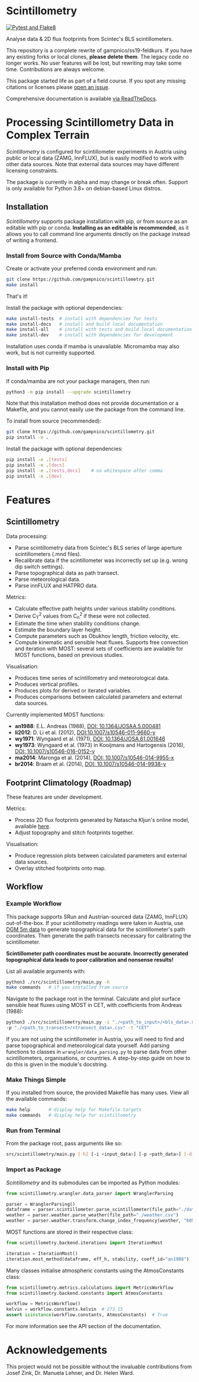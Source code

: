 <!-- Copyright 2023 Scintillometry Contributors.

Licensed under the Apache License, Version 2.0 (the "License");
you may not use this file except in compliance with the License.
You may obtain a copy of the License at

    https://www.apache.org/licenses/LICENSE-2.0

Unless required by applicable law or agreed to in writing, software
distributed under the License is distributed on an "AS IS" BASIS,
WITHOUT WARRANTIES OR CONDITIONS OF ANY KIND, either express or implied.
See the License for the specific language governing permissions and
limitations under the License. -->

# Scintillometry

[![Pytest and Flake8](https://github.com/gampnico/scintillometry/actions/workflows/python-app.yml/badge.svg?branch=main)](https://github.com/gampnico/scintillometry/actions/workflows/python-app.yml)

Analyse data & 2D flux footprints from Scintec's BLS scintillometers.

This repository is a complete rewrite of gampnico/ss19-feldkurs. If you have any existing forks or local clones, **please delete them**. The legacy code no longer works. No user features will be lost, but rewriting may take some time. Contributions are always welcome.

This package started life as part of a field course. If you spot any missing citations or licenses please [open an issue](https://github.com/gampnico/scintillometry/issues).

Comprehensive documentation is available [via ReadTheDocs](https://scintillometry.readthedocs.io/en/latest/).

# Processing Scintillometry Data in Complex Terrain

*Scintillometry* is configured for scintillometer experiments in Austria using public or local data (ZAMG, InnFLUX), but is easily modified to work with other data sources. Note that external data sources may have different licensing constraints.

The package is currently in alpha and may change or break often. Support is only available for Python 3.8+ on debian-based Linux distros.

## Installation

*Scintillometry* supports package installation with pip, or from source as an editable with pip or conda. **Installing as an editable is recommended**, as it allows you to call command line arguments directly on the package instead of writing a frontend.

### Install from Source with Conda/Mamba

Create or activate your preferred conda environment and run:

```bash
git clone https://github.com/gampnico/scintillometry.git
make install
```

That's it!

Install the package with optional dependencies:

```bash
make install-tests  # install with dependencies for tests
make install-docs   # install and build local documentation
make install-all    # install with tests and build local documentation
make install-dev    # install with dependencies for development
```

Installation uses conda if mamba is unavailable. Micromamba may also work, but is not currently supported.

### Install with Pip

If conda/mamba are not your package managers, then run:

```bash
python3 -m pip install --upgrade scintillometry
```

Note that this installation method does not provide documentation or a Makefile, and you cannot easily use the package from the command line.

To install from source (recommended):

```bash
git clone https://github.com/gampnico/scintillometry.git
pip install -e .
```

Install the package with optional dependencies:

```bash
pip install -e .[tests]
pip install -e .[docs]
pip install -e .[tests,docs]    # no whitespace after comma
pip install -e .[dev]
```

# Features

## Scintillometry

Data processing:
- Parse scintillometry data from Scintec's BLS series of large aperture scintillometers (.mnd files).
- Recalibrate data if the scintillometer was incorrectly set up (e.g. wrong dip switch settings).
- Parse topographical data as path transect.
- Parse meteorological data.
- Parse innFLUX and HATPRO data.

Metrics:
- Calculate effective path heights under various stability conditions.
- Derive C<sub>T</sub><sup>2</sup> values from C<sub>n</sub><sup>2</sup> if these were not collected.
- Estimate the time when stability conditions change.
- Estimate the boundary layer height.
- Compute parameters such as Obukhov length, friction velocity, etc.
- Compute kinematic and sensible heat fluxes. Supports free convection and iteration with MOST: several sets of coefficients are available for MOST functions, based on previous studies.

Visualisation:
- Produces time series of scintillometry and meteorological data.
- Produces vertical profiles.
- Produces plots for derived or iterated variables.
- Produces comparisons between calculated parameters and external data sources.

Currently implemented MOST functions:
- **an1988**: E.L. Andreas (1988), [DOI: 10.1364/JOSAA.5.000481](https://opg.optica.org/josaa/abstract.cfm?uri=josaa-5-4-481)
- **li2012**: D. Li et al. (2012), [DOI:10.1007/s10546-011-9660-y](https://link.springer.com/article/10.1007/s10546-011-9660-y)
- **wy1971**: Wyngaard et al. (1971), [DOI: 10.1364/JOSA.61.001646](https://opg.optica.org/josa/abstract.cfm?uri=josa-61-12-1646)
- **wy1973**: Wyngaard et al. (1973) in Kooijmans and  Hartogensis (2016), [DOI: 10.1007/s10546-016-0152-y](https://link.springer.com/article/10.1007/s10546-016-0152-y)
- **ma2014**: Maronga et al. (2014), [DOI: 10.1007/s10546-014-9955-x](https://link.springer.com/article/10.1007/s10546-014-9955-x)
- **br2014**: Braam et al. (2014), [DOI: 10.1007/s10546-014-9938-y](https://link.springer.com/article/10.1007/s10546-014-9938-y)

## Footprint Climatology (Roadmap)

These features are under development.

Metrics:
- Process 2D flux footprints generated by Natascha Kljun's online model, available [here](http://footprint.kljun.net/).
- Adjust topography and stitch footprints together.

Visualisation:
- Produce regression plots between calculated parameters and external data sources.
- Overlay stitched footprints onto map.

## Workflow

### Example Workflow

This package supports SRun and Austrian-sourced data (ZAMG, InnFLUX) out-of-the-box. If your scintillometry readings were taken in Austria, use [DGM 5m data](https://www.data.gv.at/katalog/dataset/digitales-gelandemodell-des-landes-salzburg-5m) to generate topographical data for the scintillometer's path coordinates. Then generate the path transects necessary for calibrating the scintillometer.

**Scintillometer path coordinates must be accurate. Incorrectly generated topographical data leads to poor calibration and nonsense results!**

List all available arguments with:

```bash
python3 ./src/scintillometry/main.py -h
make commands   # if you installed from source
```

Navigate to the package root in the terminal. Calculate and plot surface
sensible heat fluxes using MOST in CET, with coefficients from Andreas (1988):

```bash
python3 ./src/scintillometry/main.py -i "./<path_to_input>/<bls_data>.mnd" \
-p "./<path_to_transect>/<transect_data>.csv" -t "CET"
```

If you are not using the scintillometer in Austria, you will need to find and parse topographical and meteorological data yourself. Add parsing functions to classes in ``wrangler/data_parsing.py`` to parse data from other scintillometers, organisations, or countries. A step-by-step guide on how to do this is given in the module's docstring.

### Make Things Simple

If you installed from source, the provided Makefile has many uses. View all the available commands:

```bash
make help       # display help for Makefile targets
make commands   # display help for scintillometry
```

### Run from Terminal

From the package root, pass arguments like so:

```bash
src/scintillometry/main.py [-h] [-i <input_data>] [-p <path_data>] [-d] [...] [-v]
```

### Import as Package

*Scintillometry* and its submodules can be imported as Python modules:

```python
from scintillometry.wrangler.data_parser import WranglerParsing

parser = WranglerParsing()
dataframe = parser.scintillometer.parse_scintillometer(file_path="./data.mnd")
weather = parser.weather.parse_weather(file_path="./weather.csv")
weather = parser.weather.transform.change_index_frequency(weather, "60S")
```

MOST functions are stored in their respective class:

```python
from scintillometry.backend.iterations import IterationMost

iteration = IterationMost()
iteration.most_method(dataframe, eff_h, stability, coeff_id="an1988")
```

Many classes initialise atmospheric constants using the AtmosConstants class:

```python
from scintillometry.metrics.calculations import MetricsWorkflow
from scintillometry.backend.constants import AtmosConstants

workflow = MetricsWorkflow()
kelvin = workflow.constants.kelvin  # 273.15
assert isinstance(workflow.constants, AtmosConstants)  # True
```

For more information see the API section of the documentation.

# Acknowledgements

This project would not be possible without the invaluable contributions from Josef Zink, Dr. Manuela Lehner, and Dr. Helen Ward.
